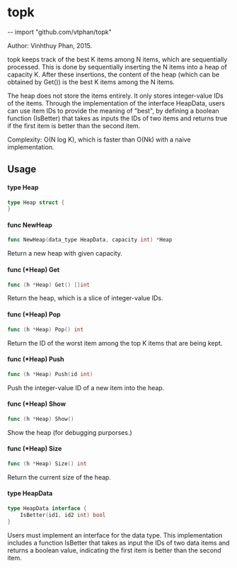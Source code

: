 # topk
--
    import "github.com/vtphan/topk"

Author: Vinhthuy Phan, 2015.

topk keeps track of the best K items among N items, which are sequentially
processed. This is done by sequentially inserting the N items into a heap of
capacity K. After these insertions, the content of the heap (which can be
obtained by Get()) is the best K items among the N items.

The heap does not store the items entirely. It only stores integer-value IDs of
the items. Through the implementation of the interface HeapData, users can use
item IDs to provide the meaning of "best", by defining a boolean function
(IsBetter) that takes as inputs the IDs of two items and returns true if the
first item is better than the second item.

Complexity: O(N log K), which is faster than O(Nk) with a naive implementation.

## Usage

#### type Heap

```go
type Heap struct {
}
```


#### func  NewHeap

```go
func NewHeap(data_type HeapData, capacity int) *Heap
```
Return a new heap with given capacity.

#### func (*Heap) Get

```go
func (h *Heap) Get() []int
```
Return the heap, which is a slice of integer-value IDs.

#### func (*Heap) Pop

```go
func (h *Heap) Pop() int
```
Return the ID of the worst item among the top K items that are being kept.

#### func (*Heap) Push

```go
func (h *Heap) Push(id int)
```
Push the integer-value ID of a new item into the heap.

#### func (*Heap) Show

```go
func (h *Heap) Show()
```
Show the heap (for debugging purporses.)

#### func (*Heap) Size

```go
func (h *Heap) Size() int
```
Return the current size of the heap.

#### type HeapData

```go
type HeapData interface {
	IsBetter(id1, id2 int) bool
}
```

Users must implement an interface for the data type. This implementation
includes a function IsBetter that takes as input the IDs of two data items and
returns a boolean value, indicating the first item is better than the second
item.
